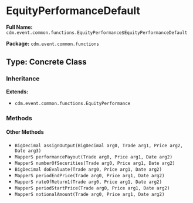 # EquityPerformanceDefault

**Full Name:** `cdm.event.common.functions.EquityPerformance$EquityPerformanceDefault`

**Package:** `cdm.event.common.functions`

## Type: Concrete Class

### Inheritance

**Extends:**
- `cdm.event.common.functions.EquityPerformance`

### Methods

#### Other Methods

- `BigDecimal assignOutput(BigDecimal arg0, Trade arg1, Price arg2, Date arg3)`
- `MapperS performancePayout(Trade arg0, Price arg1, Date arg2)`
- `MapperS numberOfSecurities(Trade arg0, Price arg1, Date arg2)`
- `BigDecimal doEvaluate(Trade arg0, Price arg1, Date arg2)`
- `MapperS periodEndPrice(Trade arg0, Price arg1, Date arg2)`
- `MapperS rateOfReturn1(Trade arg0, Price arg1, Date arg2)`
- `MapperS periodStartPrice(Trade arg0, Price arg1, Date arg2)`
- `MapperS notionalAmount(Trade arg0, Price arg1, Date arg2)`

